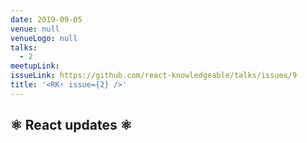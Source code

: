 ```yaml
---
date: 2019-09-05
venue: null
venueLogo: null
talks:
  - 2
meetupLink: 
issueLink: https://github.com/react-knowledgeable/talks/issues/9
title: '<RK⚡️ issue={2} />'
---
```


## ⚛️ React updates ⚛️

